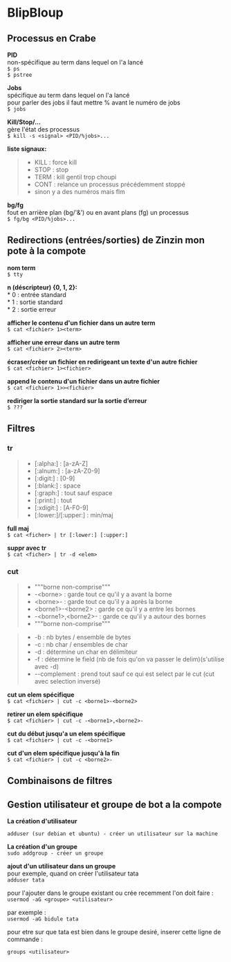 # BlipBloup  

## Processus en Crabe  

**PID**  
non-spécifique au term dans lequel on l'a lancé  
`$ ps`  
`$ pstree`  

**Jobs**  
spécifique au term dans lequel on l'a lancé  
pour parler des jobs il faut mettre % avant le numéro de jobs   
`$ jobs`  

**Kill/Stop/...**  
gère l'état des processus  
`$ kill -s <signal> <PID/%jobs>...`  

__liste signaux:__  
> * KILL : force kill  
> * STOP : stop  
> * TERM : kill gentil trop choupi  
> * CONT : relance un processus précédemment stoppé  
> * sinon y a des numéros mais flm  

**bg/fg**  
fout en arrière plan (bg/'&') ou en avant plans (fg) un processus  
`$ fg/bg <PID/%jobs>...`  


## Redirections (entrées/sorties) de Zinzin mon pote à la compote  
**nom term**  
`$ tty`  

**n (déscripteur) {0, 1, 2}:**  
    * 0 : entrée standard  
    * 1 : sortie standard  
    * 2 : sortie erreur  

**afficher le contenu d'un fichier dans un autre term**  
`$ cat <fichier> 1><term>`  

**afficher une erreur dans un autre term**  
`$ cat <fichier> 2><term>`  

**écraser/créer un fichier en redirigeant un texte d'un autre fichier**  
`$ cat <fichier> 1><fichier>`  

**append le contenu d'un fichier dans un autre fichier**  
`$ cat <fichier> 1>><fichier>`  

**rediriger la sortie standard sur la sortie d’erreur**  
`$ ???`  


## Filtres  

### tr  
> * [:alpha:] : [a-zA-Z]  
> * [:alnum:] : [a-zA-Z0-9]  
> * [:digit:] : [0-9]  
> * [:blank:] : space  
> * [:graph:] : tout sauf espace  
> * [:print:] : tout  
> * [:xdigit:] : [A-F0-9]  
> * [:lower:]/[:upper:] : min/maj  

**full maj**  
`$ cat <ficher> | tr [:lower:] [:upper:]`  

**suppr avec tr**  
`$ cat <ficher> | tr -d <elem>`  

### cut  

> * """borne non-comprise"""  
> * -\<borne\> : garde tout ce qu'il y a avant la borne  
> * \<borne\>- : garde tout ce qu'il y a après la borne  
> * \<borne1\>-\<borne2\> : garde ce qu'il y a entre les bornes  
> * -\<borne1\>,\<borne2\>- : garde ce qu'il y a autour des bornes  
> * """borne non-comprise"""  

> * -b : nb bytes / ensemble de bytes  
> * -c : nb char / ensembles de char  
> * -d : détermine un char en délimiteur  
> * -f : détermine le field (nb de fois qu'on va passer le delim)(s'utilise avec -d)  
> * --complement : prend tout sauf ce qui est select par le cut (cut avec selection inversé)  
 

**cut un elem spécifique**  
`$ cat <fichier> | cut -c <borne1>-<borne2>`  

**retirer un elem spécifique**  
`$ cat <fichier> | cut -c -<borne1>,<borne2>-`  

**cut du début jusqu'a un elem spécifique**  
`$ cat <fichier> | cut -c -<borne1>`  

**cut d'un elem spécifique jusqu'à la fin**  
`$ cat <fichier> | cut -c <borne2>-`  


## Combinaisons de filtres    


## Gestion utilisateur et groupe de bot a la compote 

**La création d'utilisateur**  

`adduser (sur debian et ubuntu) - créer un utilisateur sur la machine`  

**La création d'un groupe**  
`sudo addgroup - créer un groupe`  

**ajout d'un utilisateur dans un groupe**  
pour exemple, quand on créer l'utilisateur tata  
`adduser tata`  

pour l'ajouter dans le groupe existant ou crée recemment l'on doit faire :
`usermod -aG <groupe> <utilisateur>`  
  
par exemple :  
`usermod -aG bidule tata`  
  
pour etre sur que tata est bien dans le groupe desiré, inserer cette ligne de commande :  
  
`groups <utilisateur>`  


